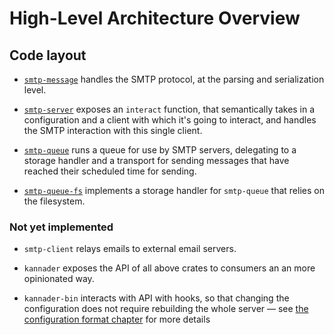 # High-Level Architecture Overview

## Code layout

- [`smtp-message`](https://ekleog.github.io/kannader/dev-doc/smtp_message/index.html)
handles the SMTP protocol, at the parsing and serialization level.

- [`smtp-server`](https://ekleog.github.io/kannader/dev-doc/smtp_server/index.html)
exposes an `interact` function, that semantically takes in a
configuration and a client with which it's going to interact, and
handles the SMTP interaction with this single client.

- [`smtp-queue`](https://ekleog.github.io/kannader/dev-doc/smtp_queue/index.html)
runs a queue for use by SMTP servers, delegating to a storage handler
and a transport for sending messages that have reached their scheduled
time for sending.

- [`smtp-queue-fs`](https://ekleog.github.io/kannader/dev-doc/smtp_queue_fs/index.html)
implements a storage handler for `smtp-queue` that relies on the
filesystem.

### Not yet implemented

- `smtp-client` relays emails to external email servers.

- `kannader` exposes the API of all above crates to consumers an an
more opinionated way.

- `kannader-bin` interacts with API with hooks, so that changing the
configuration does not require rebuilding the whole server — see [the
configuration format chapter](./configuration_format.md) for more
details

